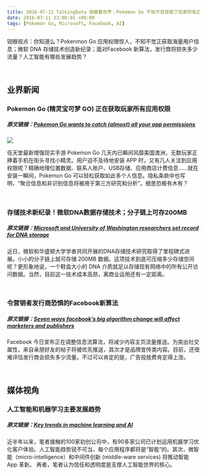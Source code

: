 ```yaml
---
title: 2016-07-12 TalkingData 锐眼看世界：Pokemon Go 不知不觉获取了玩家所有应用权限
date: 2016-07-11 23:00:01 +08:00
tags: [Pokemon Go, Microsoft, Facebook, AI]
---
```


锐眼视点：你知道么？Pokenmon Go 应用权限惊人，不知不觉正获取海量用户信息；微软 DNA 存储技术创造新纪录；面对Facebook 新算法，发行商将损失多少流量？人工智能有哪些发展趋势？

<br>

## 业界新闻

### Pokemon Go (精灵宝可梦 GO) 正在获取玩家所有应用权限

##### 原文链接：[Pokemon Go wants to catch (almost) all your app permissions](https://techcrunch.com/2016/07/11/pokemon-go-wants-to-catch-almost-all-your-permissions/)

![](http://i2.piimg.com/567952/1c93fb7ee59dadfe.jpg)

任天堂最新增强现实手游 Pokemon Go 几天内已瞬间风靡美国澳洲，无数玩家正捧着手机在街头寻找小精灵。用户迫不及待地安装 APP 时，又有几人关注到应用权限呢？精确地理位置数据、联系人账户、USB存储、应用商店计费信息……就在安装一瞬间，Pokemon Go 可以轻松获取如此多个人信息。隐私条款中也写明，“聚合信息和非识别信息将被用于第三方研究和分析”。细思恐极有木有？

<br>

### 存储技术新纪录！微软DNA数据存储技术；分子链上可存200MB

##### 原文链接：[Microsoft and University of Washington researchers set record for DNA storage](https://blogs.microsoft.com/next/2016/07/07/microsoft-university-washington-researchers-set-record-dna-storage/#sm.000016vb1xvlzdf2ovq8njqirp6al)

近日，微软和华盛顿大学学者共同开展的DNA存储技术研究取得了里程碑式进展。小小的分子链上就可存储 200MB 数据。这项技术到底可压缩多少存储空间呢？更形象地说，一个鞋盒大小的 DNA 介质就足以存储现有网络中的所有公开访问数据。当然，目前这一技术成本高昂，离商业运用还有一定距离。

<br>

### 令营销者发行商恐惧的Facebook新算法

##### 原文链接：[Seven ways facebook’s big algorithm change will affect marketers and publishers](http://www.fastcompany.com/3061481/seven-ways-facebooks-big-algorithm-change-will-affect-marketers-and-publishers)

Facebook 今日宣布正在调整信息流算法，将减少内容主页流量推送。为突出社交属性，来自亲朋好友的帖子将被优先推送，其次才是品牌宣传类内容。目前，还很难评估发行商会损失多少流量。不过可以肯定的是，广告投放费肯定得上涨。

<br>

## 媒体视角

### 人工智能和机器学习主要发展趋势

##### 原文链接：[Key trends in machine learning and AI](https://techcrunch.com/2016/07/06/key-trends-in-machine-learning-and-ai/)

近半年以来，笔者接触的100家初创公司中，有90多家公司已计划运用机器学习优化客户体验。人工智能趋势锐不可当，每个应用程序都将是“智能”的。其次，微智能（micro-intelligence）和中间件创新 (middle-ware services) 将推动智能 App 革新。 再者，笔者认为信任和透明度是支撑人工智能世界的核心。
